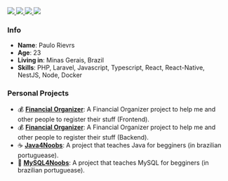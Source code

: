<div>
    <a target='_blank' href="https://twitch.tv/paulorievrs">
        <img src="https://img.shields.io/badge/Twitch-9146FF?style=for-the-badge&logo=twitch&logoColor=white">
    </a>
    <a target='_blank' href="https://twitter.com/paulorievrs">
        <img src="https://img.shields.io/badge/Twitter-1DA1F2?style=for-the-badge&logo=twitter&logoColor=white">
    </a>
    <a target='_blank' href="https://instagram.com/paulorievrs">
        <img src="https://img.shields.io/badge/Instagram-E4405F?style=for-the-badge&logo=instagram&logoColor=white">
    </a>
    <a target='_blank' href="https://linkedin.com/in/paulo-rievrs">
        <img src="https://img.shields.io/badge/LinkedIn-0077B5?style=for-the-badge&logo=linkedin&logoColor=white">
    </a>
</div>

### Info

* **Name**: Paulo Rievrs
* **Age**: 23
* **Living in**: Minas Gerais, Brazil
* **Skills**: PHP, Laravel, Javascript, Typescript, React, React-Native, NestJS, Node, Docker

### Personal Projects
 * 💰 **[Financial Organizer](https://github.com/paulorievrs/organizador-financeiro-web)**: A Financial Organizer project to help me and other people to register their stuff (Frontend).
 * 💰 **[Financial Organizer](https://github.com/paulorievrs/organizador-financeiro-pessoal-api)**: A Financial Organizer project to help me and other people to register their stuff (Backend).
 * ☕ **[Java4Noobs](https://github.com/paulorievrs/java4noobs)**: A project that teaches Java for begginers (in brazilian portuguease).
 * 🐬 **[MySQL4Noobs](https://github.com/paulorievrs/mysql4noobs)**: A project that teaches MySQL for begginers (in brazilian portuguease).
